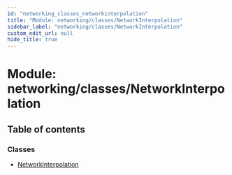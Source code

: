 ```yaml
---
id: "networking_classes_networkinterpolation"
title: "Module: networking/classes/NetworkInterpolation"
sidebar_label: "networking/classes/NetworkInterpolation"
custom_edit_url: null
hide_title: true
---
```


# Module: networking/classes/NetworkInterpolation

## Table of contents

### Classes

- [NetworkInterpolation](../classes/networking_classes_networkinterpolation.networkinterpolation.md)
